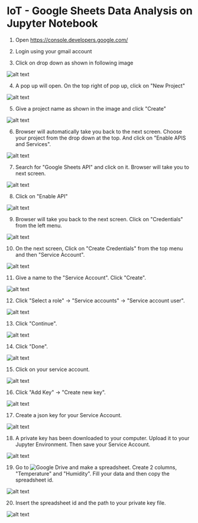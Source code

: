 # IoT - Google Sheets Data Analysis on Jupyter Notebook

1. Open https://console.developers.google.com/

2. Login using your gmail account

3. Click on drop down as shown in following image 

![alt text](https://github.com/techtutorials/IoT-Google-Sheets-Data-Analysis-on-Jupyter-Notebook/blob/master/images/google1.png "Help Image 1")

4. A pop up will open. On the top right of pop up, click on "New Project"

![alt text](https://github.com/techtutorials/IoT-Google-Sheets-Data-Analysis-on-Jupyter-Notebook/blob/master/images/google2.png "Help Image 2")

5. Give a project name as shown in the image and click "Create"

![alt text](https://github.com/techtutorials/IoT-Google-Sheets-Data-Analysis-on-Jupyter-Notebook/blob/master/images/google3.png "Help Image 3")

6. Browser will automatically take you back to the next screen. Choose your project from the drop down at the top. And click on "Enable APIS and Services".

![alt text](https://github.com/techtutorials/IoT-Google-Sheets-Data-Analysis-on-Jupyter-Notebook/blob/master/images/google4.png "Help Image 4")

7. Search for "Google Sheets API" and click on it. Browser will take you to next screen.

![alt text](https://github.com/techtutorials/IoT-Google-Sheets-Data-Analysis-on-Jupyter-Notebook/blob/master/images/google5.png "Help Image 5")

8. Click on "Enable API"

![alt text](https://github.com/techtutorials/IoT-Google-Sheets-Data-Analysis-on-Jupyter-Notebook/blob/master/images/google6.png "Help Image 6")

9. Browser will take you back to the next screen. Click on "Credentials" from the left menu.

![alt text](https://github.com/techtutorials/IoT-Google-Sheets-Data-Analysis-on-Jupyter-Notebook/blob/master/images/google7.png "Help Image 7")

10. On the next screen, Click on "Create Credentials" from the top menu and then "Service Account".

![alt text](https://github.com/techtutorials/IoT-Google-Sheets-Data-Analysis-on-Jupyter-Notebook/blob/master/images/google8.png "Help Image 8")

11. Give a name to the "Service Account". Click "Create".

![alt text](https://github.com/techtutorials/IoT-Google-Sheets-Data-Analysis-on-Jupyter-Notebook/blob/master/images/google9.png "Help Image 9")

12. Click "Select a role" -> "Service accounts" -> "Service account user".

![alt text](https://github.com/techtutorials/IoT-Google-Sheets-Data-Analysis-on-Jupyter-Notebook/blob/master/images/google10.png "Help Image 10")

13. Click "Continue".

![alt text](https://github.com/techtutorials/IoT-Google-Sheets-Data-Analysis-on-Jupyter-Notebook/blob/master/images/google11.png "Help Image 11")

14. Click "Done".

![alt text](https://github.com/techtutorials/IoT-Google-Sheets-Data-Analysis-on-Jupyter-Notebook/blob/master/images/google12.png "Help Image 12")

15. Click on your service account.

![alt text](https://github.com/techtutorials/IoT-Google-Sheets-Data-Analysis-on-Jupyter-Notebook/blob/master/images/google13.png "Help Image 13")

16. Click "Add Key" -> "Create new key".

![alt text](https://github.com/techtutorials/IoT-Google-Sheets-Data-Analysis-on-Jupyter-Notebook/blob/master/images/google14.png "Help Image 14")

17. Create a json key for your Service Account.

![alt text](https://github.com/techtutorials/IoT-Google-Sheets-Data-Analysis-on-Jupyter-Notebook/blob/master/images/google15.png "Help Image 15")

18. A private key has been downloaded to your computer. Upload it to your Jupyter Environment. Then save your Service Account.

![alt text](https://github.com/techtutorials/IoT-Google-Sheets-Data-Analysis-on-Jupyter-Notebook/blob/master/images/google16.png "Help Image 16")

19. Go to ![Google Drive](https://drive.google.com) and make a spreadsheet. Create 2 columns, "Temperature" and "Humidity". Fill your data and then copy the spreadsheet id.

![alt text](https://github.com/techtutorials/IoT-Google-Sheets-Data-Analysis-on-Jupyter-Notebook/blob/master/images/google17.png "Help Image 17")

20. Insert the spreadsheet id and the path to your private key file.

![alt text](https://github.com/techtutorials/IoT-Google-Sheets-Data-Analysis-on-Jupyter-Notebook/blob/master/images/google18.png "Help Image 18")